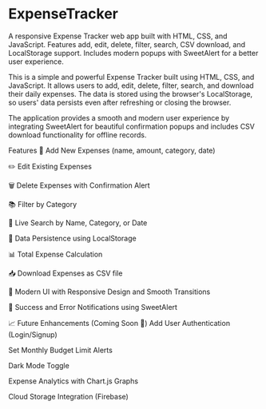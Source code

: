 # ExpenseTracker
A responsive Expense Tracker web app built with HTML, CSS, and JavaScript. Features add, edit, delete, filter, search, CSV download, and LocalStorage support. Includes modern popups with SweetAlert for a better user experience.

This is a simple and powerful Expense Tracker built using HTML, CSS, and JavaScript.
It allows users to add, edit, delete, filter, search, and download their daily expenses.
The data is stored using the browser's LocalStorage, so users' data persists even after refreshing or closing the browser.

The application provides a smooth and modern user experience by integrating SweetAlert for beautiful confirmation popups and includes CSV download functionality for offline records.

 Features
📝 Add New Expenses (name, amount, category, date)

✏️ Edit Existing Expenses

🗑️ Delete Expenses with Confirmation Alert

📚 Filter by Category

🔎 Live Search by Name, Category, or Date

💾 Data Persistence using LocalStorage

📊 Total Expense Calculation

📥 Download Expenses as CSV file

🎨 Modern UI with Responsive Design and Smooth Transitions

🔔 Success and Error Notifications using SweetAlert


📈 Future Enhancements (Coming Soon 🚀)
Add User Authentication (Login/Signup)

Set Monthly Budget Limit Alerts

Dark Mode Toggle

Expense Analytics with Chart.js Graphs

Cloud Storage Integration (Firebase)
